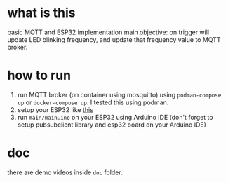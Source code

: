 # what is this

basic MQTT and ESP32 implementation
main objective: on trigger will update LED blinking frequency, and update that frequency value to MQTT broker.

# how to run

1. run MQTT broker (on container using mosquitto) using `podman-compose up` or `docker-compose up`. I tested this using podman.
2. setup your ESP32 like [this](https://esp32io.com/tutorials/esp32-ultrasonic-sensor)
3. run `main/main.ino` on your ESP32 using Arduino IDE (don't forget to setup pubsubclient library and esp32 board on your Arduino IDE)

# doc

there are demo videos inside `doc` folder. 